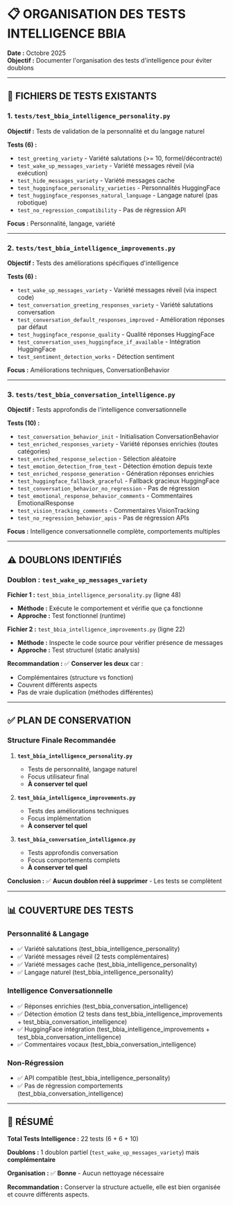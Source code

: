 # 📋 ORGANISATION DES TESTS INTELLIGENCE BBIA

**Date :** Octobre 2025  
**Objectif :** Documenter l'organisation des tests d'intelligence pour éviter doublons

---

## 📂 **FICHIERS DE TESTS EXISTANTS**

### **1. `tests/test_bbia_intelligence_personality.py`**
**Objectif :** Tests de validation de la personnalité et du langage naturel

**Tests (6) :**
- `test_greeting_variety` - Variété salutations (>= 10, formel/décontracté)
- `test_wake_up_messages_variety` - Variété messages réveil (via exécution)
- `test_hide_messages_variety` - Variété messages cache
- `test_huggingface_personality_varieties` - Personnalités HuggingFace
- `test_huggingface_responses_natural_language` - Langage naturel (pas robotique)
- `test_no_regression_compatibility` - Pas de régression API

**Focus :** Personnalité, langage, variété

---

### **2. `tests/test_bbia_intelligence_improvements.py`**
**Objectif :** Tests des améliorations spécifiques d'intelligence

**Tests (6) :**
- `test_wake_up_messages_variety` - Variété messages réveil (via inspect code)
- `test_conversation_greeting_responses_variety` - Variété salutations conversation
- `test_conversation_default_responses_improved` - Amélioration réponses par défaut
- `test_huggingface_response_quality` - Qualité réponses HuggingFace
- `test_conversation_uses_huggingface_if_available` - Intégration HuggingFace
- `test_sentiment_detection_works` - Détection sentiment

**Focus :** Améliorations techniques, ConversationBehavior

---

### **3. `tests/test_bbia_conversation_intelligence.py`**
**Objectif :** Tests approfondis de l'intelligence conversationnelle

**Tests (10) :**
- `test_conversation_behavior_init` - Initialisation ConversationBehavior
- `test_enriched_responses_variety` - Variété réponses enrichies (toutes catégories)
- `test_enriched_response_selection` - Sélection aléatoire
- `test_emotion_detection_from_text` - Détection émotion depuis texte
- `test_enriched_response_generation` - Génération réponses enrichies
- `test_huggingface_fallback_graceful` - Fallback gracieux HuggingFace
- `test_conversation_behavior_no_regression` - Pas de régression
- `test_emotional_response_behavior_comments` - Commentaires EmotionalResponse
- `test_vision_tracking_comments` - Commentaires VisionTracking
- `test_no_regression_behavior_apis` - Pas de régression APIs

**Focus :** Intelligence conversationnelle complète, comportements multiples

---

## ⚠️ **DOUBLONS IDENTIFIÉS**

### **Doublon : `test_wake_up_messages_variety`**

**Fichier 1 :** `test_bbia_intelligence_personality.py` (ligne 48)
- **Méthode :** Exécute le comportement et vérifie que ça fonctionne
- **Approche :** Test fonctionnel (runtime)

**Fichier 2 :** `test_bbia_intelligence_improvements.py` (ligne 22)
- **Méthode :** Inspecte le code source pour vérifier présence de messages
- **Approche :** Test structurel (static analysis)

**Recommandation :** ✅ **Conserver les deux** car :
- Complémentaires (structure vs fonction)
- Couvrent différents aspects
- Pas de vraie duplication (méthodes différentes)

---

## ✅ **PLAN DE CONSERVATION**

### **Structure Finale Recommandée**

1. **`test_bbia_intelligence_personality.py`**
   - Tests de personnalité, langage naturel
   - Focus utilisateur final
   - **À conserver tel quel**

2. **`test_bbia_intelligence_improvements.py`**
   - Tests des améliorations techniques
   - Focus implémentation
   - **À conserver tel quel**

3. **`test_bbia_conversation_intelligence.py`**
   - Tests approfondis conversation
   - Focus comportements complets
   - **À conserver tel quel**

**Conclusion :** ✅ **Aucun doublon réel à supprimer** - Les tests se complètent

---

## 📊 **COUVERTURE DES TESTS**

### **Personnalité & Langage**
- ✅ Variété salutations (test_bbia_intelligence_personality)
- ✅ Variété messages réveil (2 tests complémentaires)
- ✅ Variété messages cache (test_bbia_intelligence_personality)
- ✅ Langage naturel (test_bbia_intelligence_personality)

### **Intelligence Conversationnelle**
- ✅ Réponses enrichies (test_bbia_conversation_intelligence)
- ✅ Détection émotion (2 tests dans test_bbia_intelligence_improvements + test_bbia_conversation_intelligence)
- ✅ HuggingFace intégration (test_bbia_intelligence_improvements + test_bbia_conversation_intelligence)
- ✅ Commentaires vocaux (test_bbia_conversation_intelligence)

### **Non-Régression**
- ✅ API compatible (test_bbia_intelligence_personality)
- ✅ Pas de régression comportements (test_bbia_conversation_intelligence)

---

## 🎯 **RÉSUMÉ**

**Total Tests Intelligence :** 22 tests (6 + 6 + 10)

**Doublons :** 1 doublon partiel (`test_wake_up_messages_variety`) mais **complémentaire**

**Organisation :** ✅ **Bonne** - Aucun nettoyage nécessaire

**Recommandation :** Conserver la structure actuelle, elle est bien organisée et couvre différents aspects.


